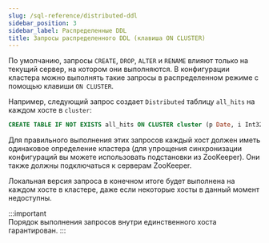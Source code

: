 ```yaml
---
slug: /sql-reference/distributed-ddl
sidebar_position: 3
sidebar_label: Распределенные DDL
title: Запросы распределенного DDL (клавиша ON CLUSTER)
---
```


По умолчанию, запросы `CREATE`, `DROP`, `ALTER` и `RENAME` влияют только на текущий сервер, на котором они выполняются. В конфигурации кластера можно выполнять такие запросы в распределенном режиме с помощью клавиши `ON CLUSTER`.

Например, следующий запрос создает `Distributed` таблицу `all_hits` на каждом хосте в `cluster`:

``` sql
CREATE TABLE IF NOT EXISTS all_hits ON CLUSTER cluster (p Date, i Int32) ENGINE = Distributed(cluster, default, hits)
```

Для правильного выполнения этих запросов каждый хост должен иметь одинаковое определение кластера (для упрощения синхронизации конфигураций вы можете использовать подстановки из ZooKeeper). Они также должны подключаться к серверам ZooKeeper.

Локальная версия запроса в конечном итоге будет выполнена на каждом хосте в кластере, даже если некоторые хосты в данный момент недоступны.

:::important    
Порядок выполнения запросов внутри единственного хоста гарантирован.
:::
